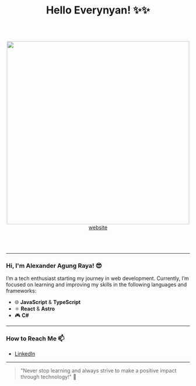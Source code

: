 <h1 align="center">Hello Everynyan! ✨✨</h1>
<br><br>
<p align="center">
  <img src="https://user-images.githubusercontent.com/74038190/225813708-98b745f2-7d22-48cf-9150-083f1b00d6c9.gif" width="500"> </br>
  <a href="https://alexanderar.vercel.app/">website</a> </br>
</p>
<br><br>

---

### Hi, I'm Alexander Agung Raya! 😎

I’m a tech enthusiast starting my journey in web development. Currently, I’m focused on learning and improving my skills in the following languages and frameworks:

- 🌐 **JavaScript** & **TypeScript**
- ⚛️ **React** & **Astro**
- 🎮 **C#**

---

### How to Reach Me 📫

- [LinkedIn](https://www.linkedin.com/in/alexanderagungraya)

---

> "Never stop learning and always strive to make a positive impact through technology!" 🌟

